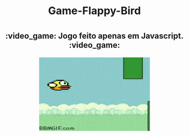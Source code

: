 <h1> <p align= "center">  Game-Flappy-Bird <h1>
 </p>



<h2> <p align= "center"> :video_game:  Jogo feito apenas em Javascript. :video_game: </h2>
</p>

<p align= "center"> 
  <img width="300" height="200" src="https://github.com/adrianysouzaa/Game-Flappy-Bird/blob/master/flappy%20bird.gif">
</p>
